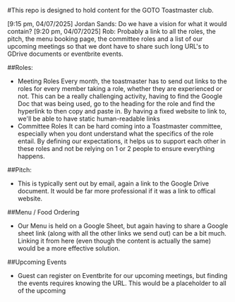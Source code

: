 #This repo is designed to hold content for the GOTO Toastmaster club.

[9:15 pm, 04/07/2025] Jordan Sands: Do we have a vision for what it would contain?
[9:20 pm, 04/07/2025] Rob: Probably a link to all the roles, the pitch, the menu booking page, the committee roles and a list of our upcoming meetings so that we dont have to share such long URL's to GDrive documents or eventbrite events. 

##Roles:
 - Meeting Roles
        Every month, the toastmaster has to send out links to the roles for every member taking a role, whether they are experienced or not. This can be a really challenging activity, having to find the Google Doc that was being used, go to the heading for the role and find the hyperlink to then copy and paste in. By having a fixed website to link to, we'll be able to have static human-readable links
- Committee Roles
        It can be hard coming into a Toastmaster committee, especially when you dont understand what the specifics of the role entail. By defining our expectations, it helps us to support each other in these roles and not be relying on 1 or 2 people to ensure everything happens. 

##Pitch:
- This is typically sent out by email, again a link to the Google Drive document. It would be far more professional if it was a link to offical website.

##Menu / Food Ordering
- Our Menu is held on a Google Sheet, but again having to share a Google sheet link (along with all the other links we send out) can be a bit much. Linking it from here (even though the content is actually the same) would be a more effective solution.

##Upcoming Events
 - Guest can register on Eventbrite for our upcoming meetings, but finding the events requires knowing the URL. This would be a placeholder to all of the upcoming 


